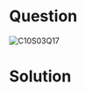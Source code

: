 # Question
![C10S03Q17](https://github.com/user-attachments/assets/76d94063-8af7-4413-9ed8-2c87cd8b790e)  
# Solution

